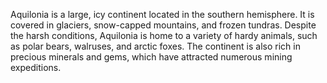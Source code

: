 Aquilonia is a large, icy continent located in the southern hemisphere. It is covered in glaciers, snow-capped mountains, and frozen tundras. Despite the harsh conditions, Aquilonia is home to a variety of hardy animals, such as polar bears, walruses, and arctic foxes. The continent is also rich in precious minerals and gems, which have attracted numerous mining expeditions.


